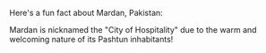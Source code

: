 Here's a fun fact about Mardan, Pakistan:

Mardan is nicknamed the "City of Hospitality" due to the warm and welcoming nature of its Pashtun inhabitants!
